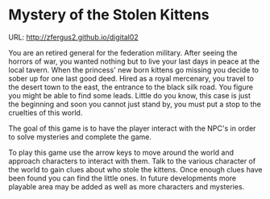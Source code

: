 # Mystery of the Stolen Kittens

URL: http://zfergus2.github.io/digital02

You are an retired general for the federation military. After seeing the horrors
of war, you wanted nothing but to live your last days in peace at the local 
tavern. When the princess' new born kittens go missing you decide to sober up 
for one last good deed. Hired as a royal mercenary, you travel to the desert town
to the east, the entrance to the black silk road. You figure you might be 
able to find some leads. Little do you know, this case is just the beginning and 
soon you cannot just stand by, you must put a stop to the cruelties of this world.

The goal of this game is to have the player interact with the NPC's in order to 
solve mysteries and complete the game.

To play this game use the arrow keys to move around the world and approach 
characters to interact with them. Talk to the various character of the world to 
gain clues about who stole the kittens. Once enough clues have been found you 
can find the little ones. In future developments more playable area may be added
as well as more characters and mysteries.